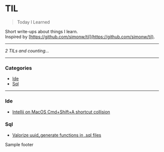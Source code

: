 # TIL

> Today I Learned

Short write-ups about things I learn.  
Inspired by [https://github.com/simonw/til](https://github.com/simonw/til).

---

_2 TILs and counting..._

---

### Categories

* [Ide](#ide)
* [Sql](#sql)

---

### Ide

- [Intellij on MacOS Cmd+Shift+A shortcut collision](ide/intellij_macos_cmd_shift_a_collision.md)

### Sql

- [Valorize uuid_generate functions in .sql files](sql/valorize_uuid_random_in_sql.md)


Sample footer
